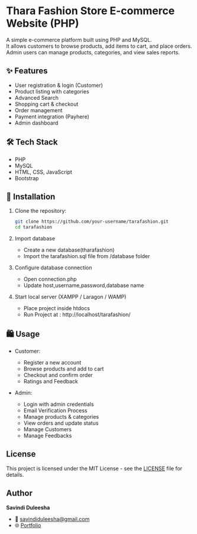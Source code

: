 # Thara Fashion Store E-commerce Website (PHP)

A simple e-commerce platform built using PHP and MySQL.  
It allows customers to browse products, add items to cart, and place orders.  
Admin users can manage products, categories, and view sales reports.

## ✨ Features
- User registration & login (Customer)
- Product listing with categories
- Advanced Search
- Shopping cart & checkout
- Order management
- Payment integration (Payhere)
- Admin dashboard

## 🛠️ Tech Stack
- PHP
- MySQL
- HTML, CSS, JavaScript
- Bootstrap
  
## 🚀 Installation

1. Clone the repository:
   ```bash
   git clone https://github.com/your-username/tarafashion.git
   cd tarafashion
   
2. Import database
   - Create a new database(tharafashion)
   - Import the tarafashion.sql file from /database folder
  
3. Configure database connection
   - Open connection.php
   - Update host,username,password,database name
     
4. Start local server (XAMPP / Laragon / WAMP)
   - Place project inside htdocs
   - Run Project at : http://localhost/tarafashion/
  

## 🛍️ Usage
- Customer:
  - Register a new account
  - Browse products and add to cart
  - Checkout and confirm order
  - Ratings and Feedback

- Admin:
  - Login with admin credentials
  - Email Verification Process
  - Manage products & categories
  - View orders and update status
  - Manage Customers
  - Manage Feedbacks

 ## License
This project is licensed under the MIT License - see the [LICENSE](LICENSE) file for details.

## Author
**Savindi Duleesha**  
- 📧 savindiduleesha@gmail.com 
- 🌐 [Portfolio](https://savindi2003.github.io/my-portfolio/)


   
